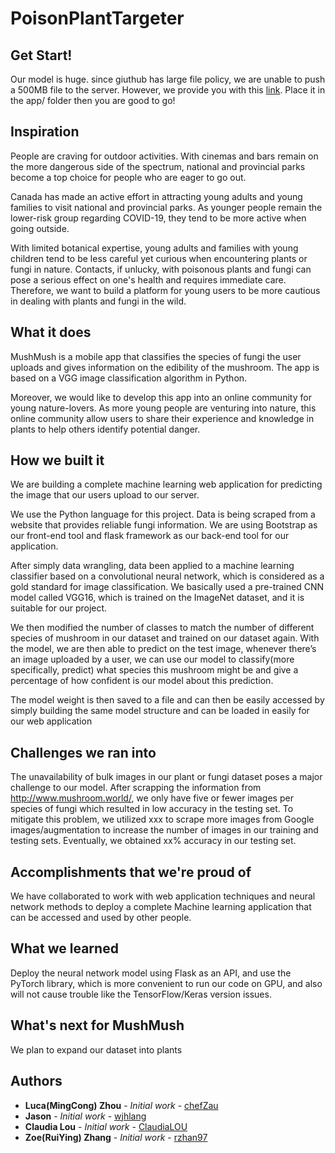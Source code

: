 # PoisonPlantTargeter

## Get Start!
Our model is huge. since giuthub has large file policy, we are unable to push a 500MB file to the server. However, we provide you with this [link](https://drive.google.com/file/d/1Liw_SsOnRxmRoRCWiwjjihPwjuJBspbW/view?usp=sharing). Place it in the app/ folder then you are good to go!

## Inspiration
People are craving for outdoor activities. With cinemas and bars remain on the more dangerous side of the spectrum, national and provincial parks become a top choice for people who are eager to go out. 

Canada has made an active effort in attracting young adults and young families to visit national and provincial parks. As younger people remain the lower-risk group regarding COVID-19, they tend to be more active when going outside. 

With limited botanical expertise, young adults and families with young children tend to be less careful yet curious when encountering plants or fungi in nature. Contacts, if unlucky, with poisonous plants and fungi can pose a serious effect on one's health and requires immediate care. Therefore, we want to build a platform for young users to be more cautious in dealing with plants and fungi in the wild. 

## What it does
MushMush is a mobile app that classifies the species of fungi the user uploads and gives information on the edibility of the mushroom. The app is based on a VGG image classification algorithm in Python.

Moreover, we would like to develop this app into an online community for young nature-lovers. As more young people are venturing into nature, this online community allow users to share their experience and knowledge in plants to help others identify potential danger. 

## How we built it
We are building a complete machine learning web application for predicting the image that our users upload to our server.

We use the Python language for this project. Data is being scraped from a website that provides reliable fungi information. We are using Bootstrap as our front-end tool and flask framework as our back-end tool for our application. 
 
After simply data wrangling, data been applied to a machine learning classifier based on a convolutional neural network, which is considered as a gold standard for image classification. We basically used a pre-trained CNN model called VGG16, which is trained on the ImageNet dataset, and it is suitable for our project.
 
We then modified the number of classes to match the number of different species of mushroom in our dataset and trained on our dataset again. With the model, we are then able to predict on the test image, whenever there’s an image uploaded by a user, we can use our model to classify(more specifically, predict) what species this mushroom might be and give a percentage of how confident is our model about this prediction.
 
The model weight is then saved to a file and can then be easily accessed by simply building the same model structure and can be loaded in easily for our web application


## Challenges we ran into
The unavailability of bulk images in our plant or fungi dataset poses a major challenge to our model. After scrapping the information from http://www.mushroom.world/, we only have five or fewer images per species of fungi which resulted in low accuracy in the testing set. To mitigate this problem, we utilized xxx to scrape more images from Google images/augmentation to increase the number of images in our training and testing sets. Eventually, we obtained xx% accuracy in our testing set. 

## Accomplishments that we're proud of
We have collaborated to work with web application techniques and neural network methods to deploy a complete Machine learning application that can be accessed and used by other people.

## What we learned
Deploy the neural network model using Flask as an API, and use the PyTorch library, which is more convenient to run our code on GPU, and also will not cause trouble like the TensorFlow/Keras version issues.

## What's next for MushMush
We plan to expand our dataset into plants

## Authors

* **Luca(MingCong) Zhou** - *Initial work* - [chefZau](https://github.com/chefZau)
* **Jason** - *Initial work* - [wjhlang](https://github.com/wjhlang)
* **Claudia Lou** - *Initial work* - [ClaudiaLOU](https://github.com/ClaudiaLOU)
* **Zoe(RuiYing) Zhang** - *Initial work* - [rzhan97](https://github.com/rzhan97)
